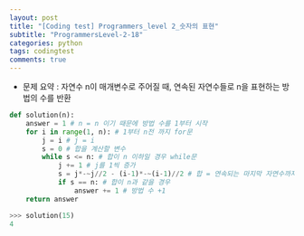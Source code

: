 ```yaml
---
layout: post
title: "[Coding test] Programmers_level 2_숫자의 표현"
subtitle: "ProgrammersLevel-2-18"
categories: python
tags: codingtest
comments: true
---
```


* 문제 요약 : 자연수 n이 매개변수로 주어질 때, 연속된 자연수들로 n을 표현하는 방법의 수를 반환

```python
def solution(n):
    answer = 1 # n = n 이기 때문에 방법 수를 1부터 시작
    for i in range(1, n): # 1부터 n전 까지 for문
        j = i # j = i
        s = 0 # 합을 계산할 변수
        while s <= n: # 합이 n 이하일 경우 while문
            j += 1 # j를 1씩 증가
            s = j*-~j//2 - (i-1)*-~(i-1)//2 # 합 = 연속되는 마지막 자연수까지 등차수열 - (i-1) 까지의 등차수열
            if s == n: # 합이 n과 같을 경우
                answer += 1 # 방법 수 +1
    return answer
```

```python
>>> solution(15)
4
```